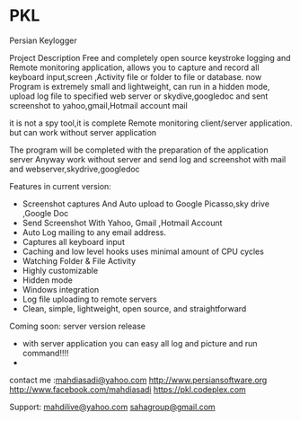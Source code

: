 PKL
===

Persian Keylogger

Project Description
Free and completely open source keystroke logging and Remote monitoring application, allows you to capture and record all keyboard input,screen ,Activity file or folder to file or database. now Program is extremely small and lightweight, can run in a hidden mode, upload log file to specified web server or skydive,googledoc and sent screenshot to yahoo,gmail,Hotmail account mail

it is not a spy tool,it is complete Remote monitoring client/server application. but can work without server application

The program will be completed with the preparation of the application server
Anyway work without server and send log and screenshot with mail and webserver,skydrive,googledoc

Features in current version:

* Screenshot captures And Auto upload to Google Picasso,sky drive ,Google Doc
* Send Screenshot With Yahoo, Gmail ,Hotmail Account
* Auto Log mailing to any email address.
* Captures all keyboard input
* Caching and low level hooks uses minimal amount of CPU cycles
* Watching Folder & File Activity
* Highly customizable
* Hidden mode
* Windows integration
* Log file uploading to remote servers
* Clean, simple, lightweight, open source, and straightforward

Coming soon:
server version release
* with server application you can easy all log and picture and run command!!!!
* 
contact me :mahdiasadi@yahoo.com
http://www.persiansoftware.org
http://www.facebook.com/mahdiasadi
https://pkl.codeplex.com

Support: mahdilive@yahoo.com
sahagroup@gmail.com
